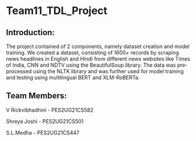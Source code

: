 # Team11_TDL_Project

## Introduction:
The project contained of 2 components, namely dataset creation and model training. We created a dataset, consisting of 1600+ records by scraping news headlines in English and Hindi from different news websites like Times of India, CNN and NDTV using the BeautifulSoup library. 
The data was pre-processed using the NLTK library and was further used for model training and testing using multilingual BERT and XLM-RoBERTa.

## Team Members:
V Rickvibhadhini - PES2UG21CS582

Shreya Joshi - PES2UG21CS501

S.L.Medha - PES2UG21CS447

